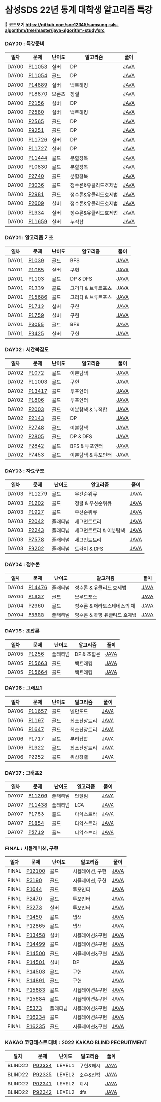 # 삼성SDS 22년 동계 대학생 알고리즘 특강
#### :link: 코드보기  https://github.com/sne12345/samsung-sds-algorithm/tree/master/java-algorithm-study/src

### DAY00 : 특강준비 
|일차|문제|난이도|알고리즘|풀이|
|---|---|---|---|---|
|DAY00|[P11053](https://www.acmicpc.net/problem/11053)|실버|DP|[JAVA](https://github.com/sne12345/samsung-sds-algorithm/blob/master/java-algorithm-study/src/DAY00/P11053/Main.java)|
|DAY00|[P11054](https://www.acmicpc.net/problem/11054)|골드|DP|[JAVA](https://github.com/sne12345/samsung-sds-algorithm/blob/master/java-algorithm-study/src/DAY00/P11054/Main.java)|
|DAY00|[P14889](https://www.acmicpc.net/problem/14889)|실버|백트래킹|[JAVA](https://github.com/sne12345/samsung-sds-algorithm/blob/master/java-algorithm-study/src/DAY00/P14889/StartAndLink_14889_me.java)|
|DAY00|[P18870](https://www.acmicpc.net/problem/18870)|브론즈|정렬|[JAVA](https://github.com/sne12345/samsung-sds-algorithm/blob/master/java-algorithm-study/src/DAY00/P18870/CoordinateCompression_18870_me.java)|
|DAY00|[P2156](https://www.acmicpc.net/problem/2156)|실버|DP|[JAVA](https://github.com/sne12345/samsung-sds-algorithm/blob/master/java-algorithm-study/src/DAY00/P2156/Main.java)|
|DAY00|[P2580](https://www.acmicpc.net/problem/2580)|실버|백트래킹|[JAVA](https://github.com/sne12345/samsung-sds-algorithm/blob/master/java-algorithm-study/src/DAY00/P2580/Sudoku_2580_me.java)|
|DAY00|[P2565](https://www.acmicpc.net/problem/2565)|골드|DP|[JAVA](https://github.com/sne12345/samsung-sds-algorithm/blob/master/java-algorithm-study/src/DAY00/P2565/Main.java)|
|DAY00|[P9251](https://www.acmicpc.net/problem/9251)|골드|DP|[JAVA](https://github.com/sne12345/samsung-sds-algorithm/blob/master/java-algorithm-study/src/DAY00/P9251/Main.java)|
|DAY00|[P11726](https://www.acmicpc.net/problem/11726)|실버|DP|[JAVA](https://github.com/sne12345/samsung-sds-algorithm/blob/master/java-algorithm-study/src/DAY00/P11726/Main.java)|
|DAY00|[P11727](https://www.acmicpc.net/problem/11727)|실버|DP|[JAVA](https://github.com/sne12345/samsung-sds-algorithm/blob/master/java-algorithm-study/src/DAY00/P11727/Main.java)|
|DAY00|[P11444](https://www.acmicpc.net/problem/11444)|골드|분할정복|[JAVA](https://github.com/sne12345/samsung-sds-algorithm/blob/master/java-algorithm-study/src/DAY00/P11444/Main.java)|
|DAY00|[P10830](https://www.acmicpc.net/problem/10830)|골드|분할정복|[JAVA](https://github.com/sne12345/samsung-sds-algorithm/blob/master/java-algorithm-study/src/DAY00/P10830/Main.java)|
|DAY00|[P2740](https://www.acmicpc.net/problem/2740)|골드|분할정복|[JAVA](https://github.com/sne12345/samsung-sds-algorithm/blob/master/java-algorithm-study/src/DAY00/P2740/Main.java)|
|DAY00|[P3036](https://www.acmicpc.net/problem/3036)|골드|정수론&유클리드호제법|[JAVA](https://github.com/sne12345/samsung-sds-algorithm/blob/master/java-algorithm-study/src/DAY00/P3036/Main.java)|
|DAY00|[P2981](https://www.acmicpc.net/problem/2981)|골드|정수론&유클리드호제법|[JAVA](https://github.com/sne12345/samsung-sds-algorithm/blob/master/java-algorithm-study/src/DAY00/P2981/Main.java)|
|DAY00|[P2609](https://www.acmicpc.net/problem/2609)|실버|정수론&유클리드호제법|[JAVA](https://github.com/sne12345/samsung-sds-algorithm/blob/master/java-algorithm-study/src/DAY00/P2609/Main.java)|
|DAY00|[P1934](https://www.acmicpc.net/problem/1934)|실버|정수론&유클리드호제법|[JAVA](https://github.com/sne12345/samsung-sds-algorithm/blob/master/java-algorithm-study/src/DAY00/P1934/Main.java)|
|DAY00|[P11659](https://www.acmicpc.net/problem/11659)|실버|누적합|[JAVA](https://github.com/sne12345/samsung-sds-algorithm/blob/master/java-algorithm-study/src/DAY00/P11659/Main.java)|





### DAY01 : 알고리즘 기초
|일차|문제|난이도|알고리즘|풀이|
|---|---|---|---|---|
|DAY01|[P1039](https://www.acmicpc.net/problem/1039)|골드|BFS|[JAVA](https://github.com/sne12345/samsung-sds-algorithm/blob/master/java-algorithm-study/src/DAY01/P1039/Main.java)|
|DAY01|[P1065](https://www.acmicpc.net/problem/1065)|실버|구현|[JAVA](https://github.com/sne12345/samsung-sds-algorithm/blob/master/java-algorithm-study/src/DAY01/P1065/Main.java)|
|DAY01|[P1103](https://www.acmicpc.net/problem/1103)|골드|DP & DFS|[JAVA](https://github.com/sne12345/samsung-sds-algorithm/blob/master/java-algorithm-study/src/DAY01/P1103/Main.java)|
|DAY01|[P1339](https://www.acmicpc.net/problem/1339)|골드|그리디 & 브루트포스|[JAVA](https://github.com/sne12345/samsung-sds-algorithm/blob/master/java-algorithm-study/src/DAY01/P1339/Main.java)|
|DAY01|[P15686](https://www.acmicpc.net/problem/15686)|골드|그리디 & 브루트포스|[JAVA](https://github.com/sne12345/samsung-sds-algorithm/blob/master/java-algorithm-study/src/DAY01/P15686/Main.java)|
|DAY01|[P1713](https://www.acmicpc.net/problem/1713)|실버|구현|[JAVA](https://github.com/sne12345/samsung-sds-algorithm/blob/master/java-algorithm-study/src/DAY01/P1713/Main.java)|
|DAY01|[P1759](https://www.acmicpc.net/problem/1759)|실버|구현|[JAVA](https://github.com/sne12345/samsung-sds-algorithm/blob/master/java-algorithm-study/src/DAY01/P1759/Main.java)|
|DAY01|[P3055](https://www.acmicpc.net/problem/3055)|골드|BFS|[JAVA](https://github.com/sne12345/samsung-sds-algorithm/blob/master/java-algorithm-study/src/DAY01/P3055/Main.java)|
|DAY01|[P3425](https://www.acmicpc.net/problem/3425)|실버|구현|[JAVA](https://github.com/sne12345/samsung-sds-algorithm/blob/master/java-algorithm-study/src/DAY01/P3425/Main.java)|


### DAY02 : 시간복잡도
|일차|문제|난이도|알고리즘|풀이|
|---|---|---|---|---|
|DAY02|[P1072](https://www.acmicpc.net/problem/1072)|골드|이분탐색|[JAVA](https://github.com/sne12345/samsung-sds-algorithm/blob/master/java-algorithm-study/src/DAY02/P1072/Main.java)|
|DAY02|[P11003](https://www.acmicpc.net/problem/11003)|골드|구현|[JAVA](https://github.com/sne12345/samsung-sds-algorithm/blob/master/java-algorithm-study/src/DAY02/P11003/Main.java)|
|DAY02|[P13417](https://www.acmicpc.net/problem/13417)|골드|투포인터|[JAVA](https://github.com/sne12345/samsung-sds-algorithm/blob/master/java-algorithm-study/src/DAY02/P13417/Main.java)|
|DAY02|[P1806](https://www.acmicpc.net/problem/1806)|골드|투포인터|[JAVA](https://github.com/sne12345/samsung-sds-algorithm/blob/master/java-algorithm-study/src/DAY02/P1806/Main.java)|
|DAY02|[P2003](https://www.acmicpc.net/problem/2003)|골드|이분탐색 & 누적합|[JAVA](https://github.com/sne12345/samsung-sds-algorithm/blob/master/java-algorithm-study/src/DAY02/P2003/Main.java)|
|DAY02|[P2143](https://www.acmicpc.net/problem/2143)|골드|DP|[JAVA](https://github.com/sne12345/samsung-sds-algorithm/blob/master/java-algorithm-study/src/DAY02/P2143/Main.java)|
|DAY02|[P2748](https://www.acmicpc.net/problem/2748)|골드|이분탐색|[JAVA](https://github.com/sne12345/samsung-sds-algorithm/blob/master/java-algorithm-study/src/DAY02/P2748/Main.java)|
|DAY02|[P2805](https://www.acmicpc.net/problem/2805)|골드|DP & DFS|[JAVA](https://github.com/sne12345/samsung-sds-algorithm/blob/master/java-algorithm-study/src/DAY02/P2805/Main.java)|
|DAY02|[P2842](https://www.acmicpc.net/problem/2842)|골드|BFS & 투포인터|[JAVA](https://github.com/sne12345/samsung-sds-algorithm/blob/master/java-algorithm-study/src/DAY02/P2842/Main.java)|
|DAY02|[P7453](https://www.acmicpc.net/problem/7453)|골드|이분탐색 & 투포인터|[JAVA](https://github.com/sne12345/samsung-sds-algorithm/blob/master/java-algorithm-study/src/DAY02/P7453/Main.java)|


### DAY03 : 자료구조
|일차|문제|난이도|알고리즘|풀이|
|---|---|---|---|---|
|DAY03|[P11279](https://www.acmicpc.net/problem/11279)|골드|우선순위큐|[JAVA](https://github.com/sne12345/samsung-sds-algorithm/blob/master/java-algorithm-study/src/DAY03/P11279/Main.java)|
|DAY03|[P1202](https://www.acmicpc.net/problem/1202)|골드|정렬 & 우선순위큐|[JAVA](https://github.com/sne12345/samsung-sds-algorithm/blob/master/java-algorithm-study/src/DAY03/P1202/Main.java)|
|DAY03|[P1927](https://www.acmicpc.net/problem/1927)|골드|우선순위큐|[JAVA](https://github.com/sne12345/samsung-sds-algorithm/blob/master/java-algorithm-study/src/DAY03/P1927/Main.java)|
|DAY03|[P2042](https://www.acmicpc.net/problem/2042)|플래티넘|세그먼트트리|[JAVA](https://github.com/sne12345/samsung-sds-algorithm/blob/master/java-algorithm-study/src/DAY03/P2042/Main.java)|
|DAY03|[P2243](https://www.acmicpc.net/problem/2243)|플래티넘|세그먼트트리 & 이분탐색|[JAVA](https://github.com/sne12345/samsung-sds-algorithm/blob/master/java-algorithm-study/src/DAY03/P2243/Main.java)|
|DAY03|[P7578](https://www.acmicpc.net/problem/7578)|플래티넘|세그먼트트리|[JAVA](https://github.com/sne12345/samsung-sds-algorithm/blob/master/java-algorithm-study/src/DAY03/P7578/Main.java)|
|DAY03|[P9202](https://www.acmicpc.net/problem/9202)|플래티넘|트라이 & DFS|[JAVA](https://github.com/sne12345/samsung-sds-algorithm/blob/master/java-algorithm-study/src/DAY03/P9202/Main.java)|



### DAY04 : 정수론
|일차|문제|난이도|알고리즘|풀이|
|---|---|---|---|---|
|DAY04|[P14476](https://www.acmicpc.net/problem/14476)|플래티넘|정수론 & 유클리드 호제법|[JAVA](https://github.com/sne12345/samsung-sds-algorithm/blob/master/java-algorithm-study/src/DAY04/P14476/Main.java)|
|DAY04|[P1837](https://www.acmicpc.net/problem/1837)|골드|브루트포스|[JAVA](https://github.com/sne12345/samsung-sds-algorithm/blob/master/java-algorithm-study/src/DAY04/P1837/Main.java)|
|DAY04|[P2960](https://www.acmicpc.net/problem/2960)|골드|정수론 & 에라토스테네스의 체|[JAVA](https://github.com/sne12345/samsung-sds-algorithm/blob/master/java-algorithm-study/src/DAY04/P2960/Main.java)|
|DAY04|[P3955](https://www.acmicpc.net/problem/3955)|플래티넘|정수론 & 확장 유클리드 호제법|[JAVA](https://github.com/sne12345/samsung-sds-algorithm/blob/master/java-algorithm-study/src/DAY04/P3955/Main.java)|



### DAY05 : 조합론
|일차|문제|난이도|알고리즘|풀이|
|---|---|---|---|---|
|DAY05|[P1256](https://www.acmicpc.net/problem/1256)|플래티넘|DP & 조합론|[JAVA](https://github.com/sne12345/samsung-sds-algorithm/blob/master/java-algorithm-study/src/DAY05/P1256/Main.java)|
|DAY05|[P15663](https://www.acmicpc.net/problem/15663)|골드|백트래킹|[JAVA](https://github.com/sne12345/samsung-sds-algorithm/blob/master/java-algorithm-study/src/DAY05/P15663/Main.java)|
|DAY05|[P15664](https://www.acmicpc.net/problem/15664)|골드|백트래킹|[JAVA](https://github.com/sne12345/samsung-sds-algorithm/blob/master/java-algorithm-study/src/DAY05/P15664/Main.java)|


### DAY06 : 그래프1
|일차|문제|난이도|알고리즘|풀이|
|---|---|---|---|---|
|DAY06|[P11657](https://www.acmicpc.net/problem/11657)|골드|벨만포드|[JAVA](https://github.com/sne12345/samsung-sds-algorithm/blob/master/java-algorithm-study/src/DAY06/P11657/Main.java)|
|DAY06|[P1197](https://www.acmicpc.net/problem/1197)|골드|최소신장트리|[JAVA](https://github.com/sne12345/samsung-sds-algorithm/blob/master/java-algorithm-study/src/DAY06/P1197/Main.java)|
|DAY06|[P1647](https://www.acmicpc.net/problem/1647)|골드|최소신장트리|[JAVA](https://github.com/sne12345/samsung-sds-algorithm/blob/master/java-algorithm-study/src/DAY06/P1647/Main.java)|
|DAY06|[P1717](https://www.acmicpc.net/problem/1717)|골드|분리집합|[JAVA](https://github.com/sne12345/samsung-sds-algorithm/blob/master/java-algorithm-study/src/DAY06/P1717/Main.java)|
|DAY06|[P1922](https://www.acmicpc.net/problem/1922)|골드|최소신장트리|[JAVA](https://github.com/sne12345/samsung-sds-algorithm/blob/master/java-algorithm-study/src/DAY06/P1922/Main.java)|
|DAY06|[P2252](https://www.acmicpc.net/problem/2252)|골드|위상정렬|[JAVA](https://github.com/sne12345/samsung-sds-algorithm/blob/master/java-algorithm-study/src/DAY06/P2252/Main.java)|



### DAY07 : 그래프2
|일차|문제|난이도|알고리즘|풀이|
|---|---|---|---|---|
|DAY07|[P11266](https://www.acmicpc.net/problem/11266)|플래티넘|단절점|[JAVA](https://github.com/sne12345/samsung-sds-algorithm/blob/master/java-algorithm-study/src/DAY07/P11266/Main.java)|
|DAY07|[P11438](https://www.acmicpc.net/problem/11438)|플래티넘|LCA|[JAVA](https://github.com/sne12345/samsung-sds-algorithm/blob/master/java-algorithm-study/src/DAY07/P11438/Main.java)|
|DAY07|[P1753](https://www.acmicpc.net/problem/1753)|골드|다익스트라|[JAVA](https://github.com/sne12345/samsung-sds-algorithm/blob/master/java-algorithm-study/src/DAY07/P1753/Main.java)|
|DAY07|[P1854](https://www.acmicpc.net/problem/1854)|골드|다익스트라|[JAVA](https://github.com/sne12345/samsung-sds-algorithm/blob/master/java-algorithm-study/src/DAY07/P1854/Main.java)|
|DAY07|[P5719](https://www.acmicpc.net/problem/5719)|골드|다익스트라|[JAVA](https://github.com/sne12345/samsung-sds-algorithm/blob/master/java-algorithm-study/src/DAY07/P5719/Main.java)|



### FINAL : 시뮬레이션, 구현
|일차|문제|난이도|알고리즘|풀이|
|---|---|---|---|---|
|FINAL|[P12100](https://www.acmicpc.net/problem/12100)|골드|시뮬레이션, 구현|[JAVA](https://github.com/sne12345/samsung-sds-algorithm/blob/master/java-algorithm-study/src/FINAL/P12100/Main.java)|
|FINAL|[P3190](https://www.acmicpc.net/problem/3190)|골드|시뮬레이션, 구현|[JAVA](https://github.com/sne12345/samsung-sds-algorithm/blob/master/java-algorithm-study/src/FINAL/P3190/Main.java)|
|FINAL|[P1644](https://www.acmicpc.net/problem/1644)|골드|투포인터|[JAVA](https://github.com/sne12345/samsung-sds-algorithm/blob/master/java-algorithm-study/src/FINAL/P1644/Main.java)|
|FINAL|[P2470](https://www.acmicpc.net/problem/2470)|골드|투포인터|[JAVA](https://github.com/sne12345/samsung-sds-algorithm/blob/master/java-algorithm-study/src/FINAL/P2470/Main.java)|
|FINAL|[P3273](https://www.acmicpc.net/problem/3273)|실버|투포인터|[JAVA](https://github.com/sne12345/samsung-sds-algorithm/blob/master/java-algorithm-study/src/FINAL/P3273/Main.java)|
|FINAL|[P1450](https://www.acmicpc.net/problem/1450)|골드|냅색|[JAVA](https://github.com/sne12345/samsung-sds-algorithm/blob/master/java-algorithm-study/src/FINAL/P1450/Main.java)|
|FINAL|[P12865](https://www.acmicpc.net/problem/12865)|골드|냅색|[JAVA](https://github.com/sne12345/samsung-sds-algorithm/blob/master/java-algorithm-study/src/FINAL/P12865/Main.java)|
|FINAL|[P13458](https://www.acmicpc.net/problem/13458)|실버|시뮬레이션&구현|[JAVA](https://github.com/sne12345/samsung-sds-algorithm/blob/master/java-algorithm-study/src/FINAL/P13458/Main.java)|
|FINAL|[P14499](https://www.acmicpc.net/problem/14499)|골드|시뮬레이션&구현|[JAVA](https://github.com/sne12345/samsung-sds-algorithm/blob/master/java-algorithm-study/src/FINAL/P14499/Main.java)|
|FINAL|[P14500](https://www.acmicpc.net/problem/14500)|골드|시뮬레이션&구현|[JAVA](https://github.com/sne12345/samsung-sds-algorithm/blob/master/java-algorithm-study/src/FINAL/P14500/Main.java)|
|FINAL|[P14501](https://www.acmicpc.net/problem/14501)|실버|DP|[JAVA](https://github.com/sne12345/samsung-sds-algorithm/blob/master/java-algorithm-study/src/FINAL/P14501/Main.java)|
|FINAL|[P14503](https://www.acmicpc.net/problem/14503)|골드|구현|[JAVA](https://github.com/sne12345/samsung-sds-algorithm/blob/master/java-algorithm-study/src/FINAL/P14503/Main.java)|
|FINAL|[P14891](https://www.acmicpc.net/problem/14891)|골드|구현|[JAVA](https://github.com/sne12345/samsung-sds-algorithm/blob/master/java-algorithm-study/src/FINAL/P14891/Main.java)|
|FINAL|[P15683](https://www.acmicpc.net/problem/15683)|골드|시뮬레이션&구현|[JAVA](https://github.com/sne12345/samsung-sds-algorithm/blob/master/java-algorithm-study/src/FINAL/P15683/Main.java)|
|FINAL|[P15684](https://www.acmicpc.net/problem/15684)|골드|시뮬레이션&구현|[JAVA](https://github.com/sne12345/samsung-sds-algorithm/blob/master/java-algorithm-study/src/FINAL/P15684/Main.java)|
|FINAL|[P5373](https://www.acmicpc.net/problem/5373)|플래티넘|시뮬레이션&구현|[JAVA](https://github.com/sne12345/samsung-sds-algorithm/blob/master/java-algorithm-study/src/FINAL/P5373/Main.java)|
|FINAL|[P16234](https://www.acmicpc.net/problem/16234)|골드|시뮬레이션&구현|[JAVA](https://github.com/sne12345/samsung-sds-algorithm/blob/master/java-algorithm-study/src/FINAL/P16234/Main.java)|
|FINAL|[P16235](https://www.acmicpc.net/problem/16235)|골드|시뮬레이션&구현|[JAVA](https://github.com/sne12345/samsung-sds-algorithm/blob/master/java-algorithm-study/src/FINAL/P16235/Main.java)|




### KAKAO 코딩테스트 대비 : 2022 KAKAO BLIND RECRUITMENT
|일차|문제|난이도|알고리즘|풀이|
|---|---|---|---|---|
|BLIND22|[P92334](https://programmers.co.kr/learn/courses/30/lessons/92334)|LEVEL1|구현&해시|[JAVA](https://github.com/sne12345/samsung-sds-algorithm/blob/master/java-algorithm-study/src/KAKAO/BLIND22/P92334/Main.java)|
|BLIND22|[P92335](https://programmers.co.kr/learn/courses/30/lessons/92335)|LEVEL2|소수&진법|[JAVA](https://github.com/sne12345/samsung-sds-algorithm/blob/master/java-algorithm-study/src/KAKAO/BLIND22/P92335/Main.java)|
|BLIND22|[P92341](https://programmers.co.kr/learn/courses/30/lessons/92341)|LEVEL2|해시|[JAVA](https://github.com/sne12345/samsung-sds-algorithm/blob/master/java-algorithm-study/src/KAKAO/BLIND22/P92341/Main.java)|
|BLIND22|[P92342](https://programmers.co.kr/learn/courses/30/lessons/92342)|LEVEL2|dfs|[JAVA](https://github.com/sne12345/samsung-sds-algorithm/blob/master/java-algorithm-study/src/KAKAO/BLIND22/P92342/Main.java)|




